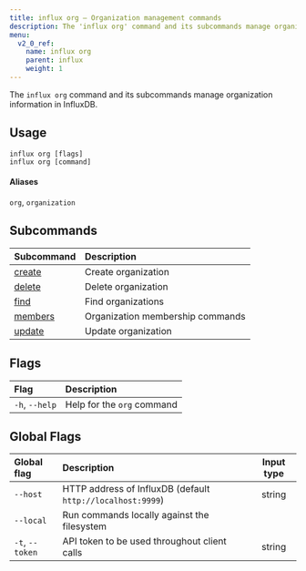 ```yaml
---
title: influx org – Organization management commands
description: The 'influx org' command and its subcommands manage organization information in InfluxDB.
menu:
  v2_0_ref:
    name: influx org
    parent: influx
    weight: 1
---
```


The `influx org` command and its subcommands manage organization information in InfluxDB.

## Usage
```
influx org [flags]
influx org [command]
```

#### Aliases
`org`, `organization`

## Subcommands
| Subcommand                                        | Description                      |
|:----------                                        |:-----------                      |
| [create](/v2.0/reference/cli/influx/org/create)   | Create organization              |
| [delete](/v2.0/reference/cli/influx/org/delete)   | Delete organization              |
| [find](/v2.0/reference/cli/influx/org/find)       | Find organizations               |
| [members](/v2.0/reference/cli/influx/org/members) | Organization membership commands |
| [update](/v2.0/reference/cli/influx/org/update)   | Update organization              |

## Flags
| Flag           | Description                |
|:----           |:-----------                |
| `-h`, `--help` | Help for the `org` command |

## Global Flags
| Global flag     | Description                                                | Input type |
|:-----------     |:-----------                                                |:----------:|
| `--host`        | HTTP address of InfluxDB (default `http://localhost:9999`) | string     |
| `--local`       | Run commands locally against the filesystem                |            |
| `-t`, `--token` | API token to be used throughout client calls               | string     |
